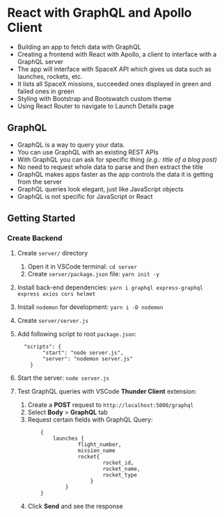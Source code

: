 # React with GraphQL and Apollo Client
- Building an app to fetch data with GraphQL
- Creating a frontend with React with Apollo, a client to interface with a GraphQL server
- The app will interface with SpaceX API which gives us data such as launches, rockets, etc.
- It lists all SpaceX missions, succeeded ones displayed in green and failed ones in green
- Styling with Bootstrap and Bootswatch custom theme
- Using React Router to navigate to Launch Details page

## GraphQL
- GraphQL is a way to query your data.
- You can use GraphQL with an existing REST APIs
- With GraphQL you can ask for specific thing *(e.g.: title of a blog post)*
- No need to request whole data to parse and then extract the title 
- GraphQL makes apps faster as the app controls the data it is getting from the server
- GraphQL queries look elegant, just like JavaScript objects
- GraphQL is not specific for JavaScript or React


## Getting Started

### Create Backend

1. Create `server/` directory
    1. Open it in VSCode terminal: `cd server`
    2. Create `server/package.json` file: `yarn init -y`

2. Install back-end dependencies: `yarn i graphql express-graphql express axios cors helmet`
3. Install `nodemon` for development: `yarn i -D nodemon`
4. Create `server/server.js`
5. Add following script to root `package.json`:
    ```
      "scripts": {
            "start": "node server.js",
            "server": "nodemon server.js"
        }
    ```
6. Start the server: `node server.js`
7. Test GraphQL queries with VSCode **Thunder Client** extension:
    1. Create a **POST** request to `http://localhost:5000/graphql`
    2. Select **Body** > **GraphQL** tab
    3. Request certain fields with GraphQL Query:
        ```
            {
                launches {
                        flight_number,
                        mission_name
                        rocket{
                                rocket_id,
                                rocket_name,
                                rocket_type 
                            }
                    }
            }
        ```
    4. Click **Send** and see the response    